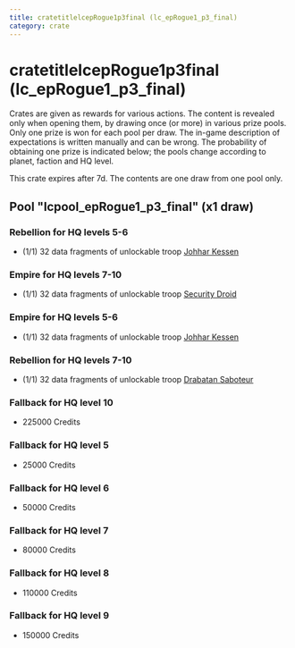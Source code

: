 ```yaml
---
title: cratetitlelcepRogue1p3final (lc_epRogue1_p3_final)
category: crate
---
```


# cratetitlelcepRogue1p3final (lc_epRogue1_p3_final)

Crates are given as rewards for various actions. The content is revealed only when opening them, by drawing once (or more) in various prize pools. Only one prize is won for each pool per draw. The in-game description of expectations is written manually and can be wrong. The probability of obtaining one prize is indicated below; the pools change according to planet, faction and HQ level.

This crate expires after 7d. The contents are one draw from one pool only.

## Pool "lcpool_epRogue1_p3_final" (x1 draw)

### Rebellion for HQ levels 5-6

  * (1/1) 32 data fragments of unlockable troop [Johhar Kessen](RebelJohhar)

### Empire for HQ levels 7-10

  * (1/1) 32 data fragments of unlockable troop [Security Droid](SecurityDroid)

### Empire for HQ levels 5-6

  * (1/1) 32 data fragments of unlockable troop [Johhar Kessen](EmpireJohhar)

### Rebellion for HQ levels 7-10

  * (1/1) 32 data fragments of unlockable troop [Drabatan Saboteur](BigMouthAlien)

### Fallback for HQ level 10

  * 225000 Credits

### Fallback for HQ level 5

  * 25000 Credits

### Fallback for HQ level 6

  * 50000 Credits

### Fallback for HQ level 7

  * 80000 Credits

### Fallback for HQ level 8

  * 110000 Credits

### Fallback for HQ level 9

  * 150000 Credits